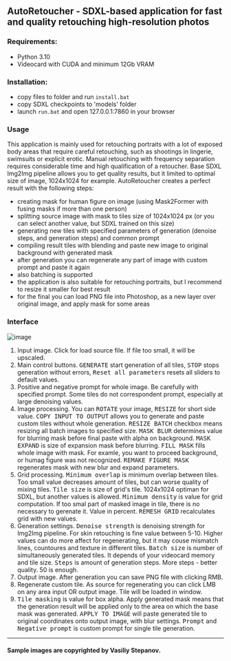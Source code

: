 ## AutoRetoucher - SDXL-based application for fast and quality retouching high-resolution photos
### Requirements:
- Python 3.10
- Videocard with CUDA and minimum 12Gb VRAM
  
### Installation:
- copy files to folder and run `install.bat`
- copy SDXL checkpoints to 'models' folder
- launch `run.bat` and open 127.0.0.1:7860 in your browser 

### Usage
This application is mainly used for retouching portraits with a lot of exposed body areas that require careful retouching, such as shootings in lingerie, swimsuits or explicit erotic.
Manual retouching with frequency separation requires considerable time and high qualification of a retoucher.
Base SDXL Img2Img pipeline allows you to get quality results, but it limited to optimal size of image, 1024х1024 for example.
AutoRetoucher creates a perfect result with the following steps:
- creating mask for human figure on image (using Mask2Former with fusing masks if more than one person)
- splitting source image with mask to tiles size of 1024x1024 px (or you can select another value, but SDXL trained on this size)
- generating new tiles with specified parameters of generation (denoise steps, and generation steps) and common prompt
- compiling result tiles with blending and paste new image to original background with generated mask
- after generation you can regenerate any part of image with custom prompt and paste it again
- also batching is supported
- the application is also suitable for retouching portraits, but I recommend to resize it smaller for best result
- for the final you can load PNG file into Photoshop, as a new layer over original image, and apply mask for some areas

### Interface
![image](https://github.com/wasidy/auto_retoucher/assets/122546017/64003051-4b47-47f2-89a1-787be22cadee)

1. Input image. Click for load source file. If file too small, it will be upscaled.
2. Main control buttons. <kbd>GENERATE</kbd> start generation of all tiles, <kbd>STOP</kbd> stops generation without errors, <kbd>Reset all parameters</kbd> resets all sliders to default values.
3. Positive and negative prompt for whole image. Be carefully with specified prompt. Some tiles do not correspondent prompt, especially at large denoising values.
4. Image processing. You can <kbd>ROTATE</kbd> your image, <kbd>RESIZE</kbd> for short side value. <kbd>COPY INPUT TO OUTPUT</kbd> allows you to generate and paste custom tiles without whole generation. <kbd>RESIZE BATCH</kbd> checkbox means resizing all batch images to specified size. <kbd>MASK BLUR</kbd> determines value for blurring mask before final paste with alpha on background. <kbd>MASK EXPAND</kbd> is size of expansion mask before blurring. <kbd>FILL MASK</kbd> fills whole image with mask. For examle, you want to proceed background, or humag figure was not recognized. <kbd>REMAKE FIGURE MASK</kbd> regenerates mask with new blur and expand parameters.
5. Grid processing. <kbd>Minimum overlap</kbd> is minimum overlap between tiles. Too small value decreases amount of tiles, but can worse quality of mixing tiles. <kbd>Tile size</kbd> is size of grid's tile. 1024x1024 optiman for SDXL, but another values is allowed. <kbd>Minimum density</kbd> is value for grid computation. If too smal part of masked image in tile, there is no necessary to gerenate it. Value in percent. <kbd>REMESH GRID</kbd> recalculates grid with new values.
6. Generation settings. <kbd>Denoise strength</kbd> is denoising strength for Img2Img pipeline. For skin retouching is fine value between 5-10. Higher values can do more affect for regenerating, but it may couse mismatch lines, countoures and texture in different tiles. <kbd>Batch size</kbd> is number of simultaneously generated tiles. It depends of your videocard memory and tile size. <kbd>Steps</kbd> is amount of generation steps. More steps - better quality. 50 is enough.
7. Output image. After generation you can save PNG file with clicking RMB.
8. Regenerate custom tile. As source for regenerating you can click LMB on any area input OR output image. Tile will be loaded in window.
9. <kbd>Tile masking</kbd> is value for box alpha. <kdb>Apply generated mask</kbd> means that the generation result will be applied only to the area on which the base mask was generated. <kbd>APPLY TO IMAGE</kbd> will paste generated tile to original coordinates onto output image, with blur settings. <kbd>Prompt</kbd> and <kbd>Negative prompt</kdb> is custom prompt for single tile generation.
---
#### Sample images are copyrighted by Vasiliy Stepanov.

